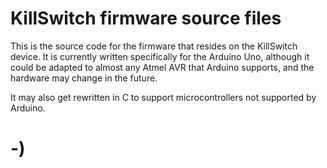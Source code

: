 # KillSwitch firmware source files

This is the source code for the firmware that resides on the KillSwitch device.
It is currently written specifically for the Arduino Uno, although it could be
adapted to almost any Atmel AVR that Arduino supports, and the hardware may
change in the future.

It may also get rewritten in C to support microcontrollers not supported by Arduino.

# -)
